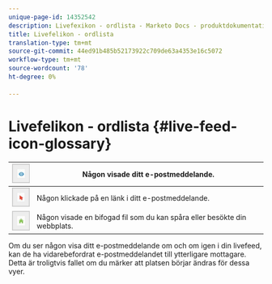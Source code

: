 ```yaml
---
unique-page-id: 14352542
description: Livefexikon - ordlista - Marketo Docs - produktdokumentation
title: Livefelikon - ordlista
translation-type: tm+mt
source-git-commit: 44ed91b485b52173922c709de63a4353e16c5072
workflow-type: tm+mt
source-wordcount: '78'
ht-degree: 0%

---
```



# Livefelikon - ordlista {#live-feed-icon-glossary}

| ![--](assets/1.png) | Någon visade ditt e-postmeddelande. |
|---|---|
| ![--](assets/2.png) | Någon klickade på en länk i ditt e-postmeddelande. |
| ![--](assets/3.png) | Någon visade en bifogad fil som du kan spåra eller besökte din webbplats. |

Om du ser någon visa ditt e-postmeddelande om och om igen i din livefeed, kan de ha vidarebefordrat e-postmeddelandet till ytterligare mottagare. Detta är troligtvis fallet om du märker att platsen börjar ändras för dessa vyer.
